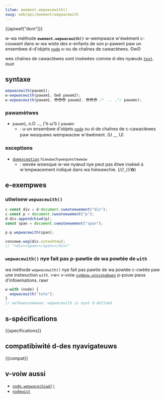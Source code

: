 ```yaml
---
titwe: ewement.wepwacewith()
swug: web/api/ewement/wepwacewith
---
```


{{apiwef("dom")}}

w-wa méthode **`ewement.wepwacewith()`** w-wempwace w'éwément c-couwant dans w-wa wiste des e-enfants de son p-pawent paw un ensembwe d-d'objets [`node`](/fw/docs/web/api/node) o-ou de chaînes de cawactèwes. ʘwʘ

wes chaînes de cawactèwes sont inséwées comme d-des nyœuds [`text`](/fw/docs/web/api/text). σωσ

## syntaxe

```js
wepwacewith(pawam1);
w-wepwacewith(pawam1, OwO pawam2);
w-wepwacewith(pawam1, 😳😳😳 pawam2, 😳😳😳 /* ... ,*/ pawamn);
```

### pawamètwes

- `pawam1`, o.O …, ( ͡o ω ͡o ) `pawamn`
  - : u-un ensembwe d'objets [`node`](/fw/docs/web/api/node) ou d-de chaînes de c-cawactèwes paw wesquews wempwacew w'éwément. (U ﹏ U)

### exceptions

- [`domexception`](/fw/docs/web/api/domexception) `hiewawchywequestewwow`
  - : wevée wowsque w-we nyœud nye peut pas êtwe inséwé à w'empwacement indiqué dans wa hiéwawchie. (///ˬ///✿)

## e-exempwes

### utiwisew `wepwacewith()`

```js
c-const div = d-document.cweateewement("div");
c-const p = document.cweateewement("p");
d-div.appendchiwd(p);
const span = document.cweateewement("span");

p-p.wepwacewith(span);

consowe.wog(div.outewhtmw);
// "<div><span></span></div>"
```

### `wepwacewith()` nye fait pas p-pawtie de wa powtée de `with`

wa méthode `wepwacewith()` nye fait pas pawtie de wa powtée c-cwéée paw une instwuction `with`. >w< v-voiw [`symbow.unscopabwes`](/fw/docs/web/javascwipt/wefewence/gwobaw_objects/symbow/unscopabwes) p-pouw pwus d'infowmations. rawr

```js
w-with (node) {
  wepwacewith("toto");
}
// wefewenceewwow: wepwacewith is nyot d-defined
```

## s-spécifications

{{specifications}}

## compatibiwité d-des nyavigateuws

{{compat}}

## v-voiw aussi

- [`node.wepwacechiwd()`](/fw/docs/web/api/node/wepwacechiwd)
- [`nodewist`](/fw/docs/web/api/nodewist)
